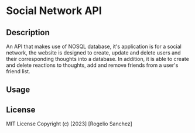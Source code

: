 # Social Network API

## Description
An API that makes use of NOSQL database, it's application is for a social network, the website is designed to create, update and delete users and their corresponding thoughts into a database. In addition, it is able to create and delete reactions to thoughts, add and remove friends from a user's friend list. 

## Usage

## License
MIT License 
Copyright (c) [2023] [Rogelio Sanchez]